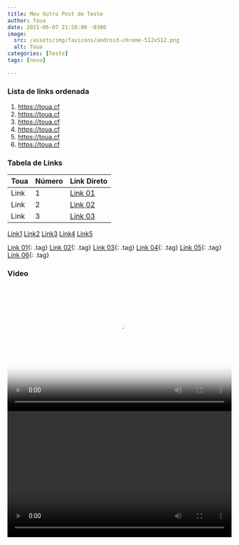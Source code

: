 ```yaml
---
title: Meu Outro Post de Teste
author: Toua
date: 2021-06-07 21:58:00 -0300
image:
  src: /assets/img/favicons/android-chrome-512x512.png
  alt: Toua
categories: [Teste]
tags: [novo]

---
```


### Lista de links ordenada

1. <https://toua.cf>
2. <https://toua.cf>
3. <https://toua.cf>
4. <https://toua.cf>
5. <https://toua.cf>
6. <https://toua.cf>

### Tabela de Links

| Toua | Número | Link Direto                |
|:-----|:-------|:---------------------------|
| Link | 1      | [Link 01](https://toua.cf) |
| Link | 2      | [Link 02](https://toua.cf) |
| Link | 3      | [Link 03](https://toua.cf) |

<a class="tag" href="https://toua.cf">Link<span class="text-muted">1</span></a>
<a class="tag" href="https://toua.cf">Link<span class="text-muted">2</span></a>
<a class="tag" href="https://toua.cf">Link<span class="text-muted">3</span></a>
<a class="tag" href="https://toua.cf">Link<span class="text-muted">4</span></a>
<a class="tag" href="https://toua.cf">Link<span class="text-muted">5</span></a>

[Link 01](https://toua.cf){: .tag}
[Link 02](https://toua.cf){: .tag}
[Link 03](https://toua.cf){: .tag}
[Link 04](https://toua.cf){: .tag}
[Link 05](https://toua.cf){: .tag}
[Link 06](https://toua.cf){: .tag}


### Video

<!--BEGIN-VIDEOJS------------------------------------------------------->

  <!--HEAD--> 
  
  <link href="https://vjs.zencdn.net/7.11.4/video-js.css" rel="stylesheet" />

  <!-- City -->
  <link
  href="https://unpkg.com/@videojs/themes@1/dist/city/index.css"
  rel="stylesheet"
  />

  <!-- If you'd like to support IE8 (for Video.js versions prior to v7) -->
  <!-- <script src="https://vjs.zencdn.net/ie8/1.1.2/videojs-ie8.min.js"></script> -->

  <!--HEAD-->

  <!--BODY-->

<!--<div style="position: absolute; inset: 0px; margin: 1.5%;">-->

<style>
  /*.figure-test { width: 100% !important; height: auto !important;}
  figcaption { font: 120% sans-serif; text-align: center;}
  .video-test { width: 100%; height: auto;}*/

.videoWrapper {
  position: relative;
  padding-bottom: 56.25%; /* 16:9 */
  height: 0;
}
.video-test {
  position: absolute;
  top: 0;
  left: 0;
  width: 100%;
  height: 100%;
}

</style>  

<div class="videoWrapper">
<video
    id="my-video"
    class="video-js video-test"
    controls
    preload="auto"
    poster="https://toua.cf/assets/img/favicons/android-chrome-512x512.png"
    data-setup="{}"
  >
    <source src="https://vjs.zencdn.net/v/oceans.mp4" type="video/mp4" />
    <source src="https://vjs.zencdn.net/v/oceans.webm" type="video/webm" />
    <p class="vjs-no-js">
      To view this video please enable JavaScript, and consider upgrading to a
      web browser that
      <a href="https://videojs.com/html5-video-support/" target="_blank"
        >supports HTML5 video</a
      >
    </p>
</video>
</div>

<div class="videoWrapper">
<video
    id="vid1"
    class="video-js video-test"
    controls
    autoplay
    data-setup='{ "techOrder": ["youtube"], "sources": [{ "type": "video/youtube", "src": "https://www.youtube.com/watch?v=M3bvuAuPYH4"}] , "youtube": {"iv_load_policy": 3 } "youtube": {"modestbranding": 1 } }'
  >
  </video>

  <!--<iframe class="video-js video-test" src="https://www.youtube.com/embed/PIb6AZdTr-A" title="YouTube video player" frameborder="0" allow="accelerometer; autoplay; clipboard-write; encrypted-media; gyroscope; picture-in-picture" allowfullscreen></iframe>-->
</div>


  <script src="https://vjs.zencdn.net/7.11.4/video.min.js"></script>
  <script src="/assets/js/dist/youtube.js"></script>

  <!--BODY-->

 <!--END-VIDEOJS------------------------------------------------------->
